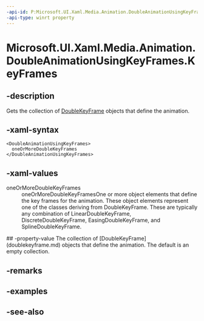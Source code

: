 ```yaml
---
-api-id: P:Microsoft.UI.Xaml.Media.Animation.DoubleAnimationUsingKeyFrames.KeyFrames
-api-type: winrt property
---
```


<!-- Property syntax
public Windows.UI.Xaml.Media.Animation.DoubleKeyFrameCollection KeyFrames { get; }
-->

# Microsoft.UI.Xaml.Media.Animation.DoubleAnimationUsingKeyFrames.KeyFrames

## -description
Gets the collection of [DoubleKeyFrame](doublekeyframe.md) objects that define the animation.

## -xaml-syntax
```xaml
<DoubleAnimationUsingKeyFrames>
  oneOrMoreDoubleKeyFrames
</DoubleAnimationUsingKeyFrames>
```


## -xaml-values
<dl><dt>oneOrMoreDoubleKeyFrames</dt><dd>oneOrMoreDoubleKeyFramesOne or more object elements that define the key frames for the animation. These object elements represent one of the classes deriving from DoubleKeyFrame. These are typically any combination of LinearDoubleKeyFrame, DiscreteDoubleKeyFrame, EasingDoubleKeyFrame, and SplineDoubleKeyFrame.</dd>
</dl>
## -property-value
The collection of [DoubleKeyFrame](doublekeyframe.md) objects that define the animation. The default is an empty collection.

## -remarks

## -examples

## -see-also
